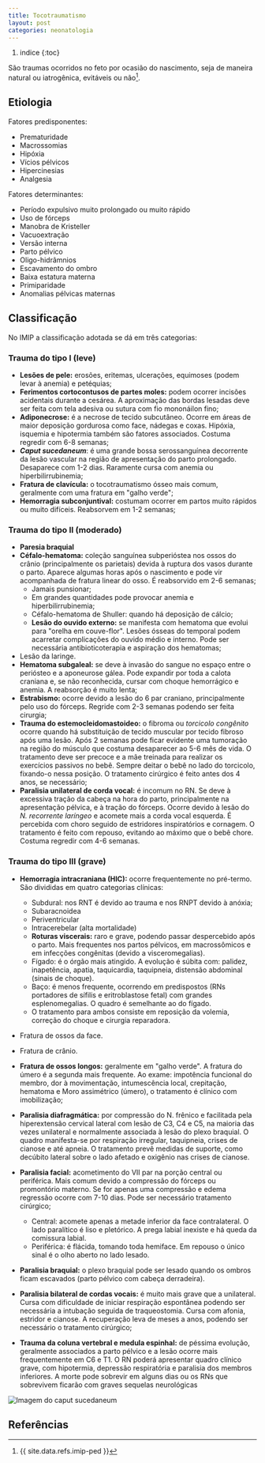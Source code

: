 ```yaml
---
title: Tocotraumatismo
layout: post
categories: neonatologia
---
```

1. indice
{:toc}

São traumas ocorridos no feto por ocasião do nascimento, seja de maneira natural ou iatrogênica, evitáveis ou não[^1].

## Etiologia
Fatores predisponentes:

- Prematuridade
- Macrossomias
- Hipóxia
- Vícios pélvicos
- Hipercinesias
- Analgesia

Fatores determinantes:
- Período expulsivo muito prolongado ou muito rápido
- Uso de fórceps
- Manobra de Kristeller
- Vacuoextração
- Versão interna
- Parto pélvico
- Oligo-hidrâmnios
- Escavamento do ombro
- Baixa estatura materna
- Primiparidade
- Anomalias pélvicas maternas

## Classificação
No IMIP a classificação adotada se dá em três categorias:

### Trauma do tipo I (leve)

  - __Lesões de pele:__ erosões, eritemas, ulcerações, equimoses (podem levar à anemia) e petéquias;
  - __Ferimentos cortocontusos de partes moles:__ podem ocorrer incisões acidentais durante a cesárea. A aproximação das bordas lesadas deve ser feita com tela adesiva ou sutura com fio mononáilon fino;
  - __Adiponecrose:__ é a necrose de tecido subcutâneo. Ocorre em áreas de maior deposição gordurosa como face, nádegas e coxas. Hipóxia, isquemia e hipotermia também são fatores associados. Costuma regredir com 6-8 semanas;
  - ___Caput sucedaneum___: é uma grande bossa serossanguínea decorrente da lesão vascular na região de apresentação do parto prolongado. Desaparece com 1-2 dias. Raramente cursa com anemia ou hiperbilirrubinemia;
  - __Fratura de clavícula:__ o tocotraumatismo ósseo mais comum, geralmente com uma fratura em "galho verde";
  - __Hemorragia subconjuntival:__ costumam ocorrer em partos muito rápidos ou muito difíceis. Reabsorvem em 1-2 semanas;

### Trauma do tipo II (moderado)

  - __Paresia braquial__
  - __Céfalo-hematoma:__ coleção sanguínea subperióstea nos ossos do crânio (principalmente os parietais) devida à ruptura dos vasos durante o parto. Aparece algumas horas após o nascimento e pode vir acompanhada de fratura linear do osso. É reabsorvido em 2-6 semanas;
      - Jamais punsionar;
      - Em grandes quantidades pode provocar anemia e hiperbilirrubinemia;
      - Céfalo-hematoma de Shuller: quando há deposição de cálcio;
      - __Lesão do ouvido externo:__ se manifesta com hematoma que evolui para "orelha em couve-flor". Lesões ósseas do temporal podem acarretar complicações do ouvido médio e interno. Pode ser necessária antibioticoterapia e aspiração dos hematomas;
  - Lesão da laringe.
  - __Hematoma subgaleal:__ se deve à invasão do sangue no espaço entre o periósteo e a aponeurose gálea. Pode expandir por toda a calota craniana e, se não reconhecida, cursar com choque hemorrágico e anemia. A reabsorção é muito lenta;
  - __Estrabismo:__ ocorre devido a lesão do 6 par craniano, principalmente pelo uso do fórceps. Regride com 2-3 semanas podendo ser feita cirurgia;
  - __Trauma do estemocleidomastoideo:__ o fibroma ou _torcicolo congênito_ ocorre quando há substituição de tecido muscular por tecido fibroso após uma lesão. Após 2 semanas pode ficar evidente uma tumoração na região do músculo que costuma desaparecer ao 5-6 mês de vida. O tratamento deve ser precoce e a mãe treinada para realizar os exercícios passivos no bebê. Sempre deitar o bebê no lado do torcicolo, fixando-o nessa posição. O tratamento cirúrgico é feito antes dos 4 anos, se necessário;
  - __Paralisia unilateral de corda vocal:__ é incomum no RN. Se deve à excessiva tração da cabeça na hora do parto, principalmente na apresentação pélvica, e à tração do fórceps. Ocorre devido à lesão do _N. recorrente laríngeo_ e acomete mais a corda vocal esquerda. É percebida com choro seguido de estridores inspiratórios e cornagem. O tratamento é feito com repouso, evitando ao máximo que o bebê chore. Costuma regredir com 4-6 semanas.

### Trauma do tipo III (grave)

  - __Hemorragia intracraniana (HIC):__ ocorre frequentemente no pré-termo. São divididas em quatro categorias clínicas:
      - Subdural: nos RNT é devido ao trauma e nos RNPT devido à anóxia;
      - Subaracnoidea
      - Periventricular
      - Intracerebelar (alta mortalidade)
      - __Roturas viscerais:__ raro e grave, podendo passar despercebido após o parto. Mais frequentes nos partos pélvicos, em macrossômicos e em infecções congênitas (devido a visceromegalias).
      - Fígado: é o órgão mais atingido. A evolução é súbita com: palidez, inapetência, apatia, taquicardia, taquipneia, distensão abdominal (sinais de choque).
      - Baço: é menos frequente, ocorrendo em predispostos (RNs portadores de sífilis e eritroblastose fetal) com grandes esplenomegalias. O quadro é semelhante ao do fígado.
      - O tratamento para ambos consiste em reposição da volemia, correção do choque e cirurgia reparadora.

  - Fratura de ossos da face.
  - Fratura de crânio.
  - __Fratura de ossos longos:__ geralmente em "galho verde". A fratura do úmero é a segunda mais frequente. Ao exame: impotência funcional do membro, dor à movimentação, intumescência local, crepitação, hematoma e Moro assimétrico (úmero), o tratamento é clínico com imobilização;        
  - __Paralisia diafragmática:__ por compressão do N. frênico e facilitada pela hiperextensão cervical lateral com lesão de C3, C4 e C5, na maioria das vezes unilateral e normalmente associada à lesão do plexo braquial.  O quadro manifesta-se por respiração irregular, taquipneia, crises de cianose e até apneia. O tratamento prevê medidas de suporte, como decúbito lateral sobre o lado afetado e oxigênio nas crises de cianose.
  - __Paralisia facial:__ acometimento do VII par na porção central ou periférica. Mais comum devido a compressão do fórceps ou promontório materno. Se for apenas uma compressão e edema regressão ocorre com 7-10 dias. Pode ser necessário tratamento cirúrgico;
      - Central: acomete apenas a metade inferior da face contralateral. O lado paralítico é liso e pletórico. A prega labial inexiste e há queda da comissura labial.
      - Periférica: é flácida, tomando toda hemiface. Em repouso o único sinal é o olho aberto no lado lesado.
  - __Paralisia braquial:__ o plexo braquial pode ser lesado quando os ombros ficam escavados (parto pélvico com cabeça derradeira).
  - __Paralisia bilateral de cordas vocais:__ é muito mais grave que a unilateral. Cursa com dificuldade de iniciar respiração espontânea podendo ser necessária a intubação seguida de traqueostomia. Cursa com afonia, estridor e cianose. A recuperação leva de meses a anos, podendo ser necessário o tratamento cirúrgico;
  - __Trauma da coluna vertebral e medula espinhal:__ de péssima evolução, geralmente associados a parto pélvico e a lesão ocorre mais frequentemente em C6 e T1. O RN poderá apresentar quadro clínico grave, com hipotermia, depressão respiratória e paralisia dos membros inferiores. A morte pode sobrevir em alguns dias ou os RNs que sobrevivem ficarão com graves sequelas neurológicas

![Imagem do caput sucedaneum](/resumos/assets/imagens/tocotraumatismo/caput.jpeg)

## Referências
[^1]: {{ site.data.refs.imip-ped }}

